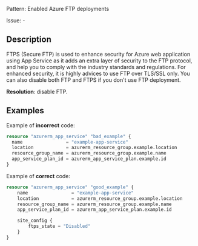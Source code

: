 Pattern: Enabled Azure FTP deployments

Issue: -

## Description

FTPS (Secure FTP) is used to enhance security for Azure web application using App Service as it adds an extra layer of security to the FTP protocol, and help you to comply with the industry standards and regulations. For enhanced security, it is highly advices to use FTP over TLS/SSL only. You can also disable both FTP and FTPS if you don't use FTP deployment.

**Resolution**: disable FTP.

## Examples

Example of **incorrect** code:

```terraform
resource "azurerm_app_service" "bad_example" {
  name                = "example-app-service"
  location            = azurerm_resource_group.example.location
  resource_group_name = azurerm_resource_group.example.name
  app_service_plan_id = azurerm_app_service_plan.example.id
}
```

Example of **correct** code:

```terraform
resource "azurerm_app_service" "good_example" {
	name                = "example-app-service"
	location            = azurerm_resource_group.example.location
	resource_group_name = azurerm_resource_group.example.name
	app_service_plan_id = azurerm_app_service_plan.example.id

	site_config {
		ftps_state = "Disabled"
	}
}
```